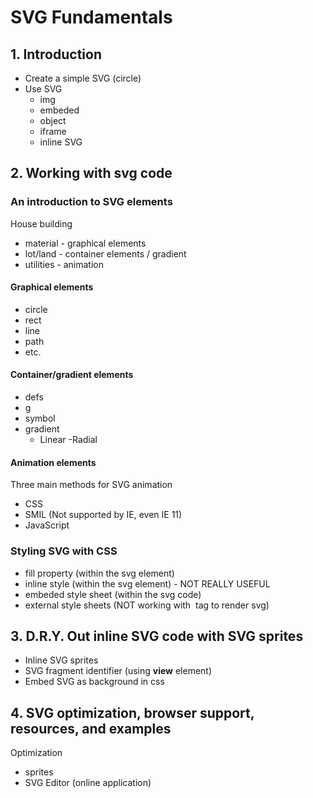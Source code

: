 # SVG Fundamentals
## 1. Introduction

- Create a simple SVG (circle)
- Use SVG
  - img
  - embeded
  - object
  - iframe
  - inline SVG

## 2. Working with svg code

### An introduction to SVG elements
House building
- material - graphical elements
- lot/land - container elements / gradient
- utilities - animation

#### Graphical elements
- circle
- rect
- line
- path
- etc.

#### Container/gradient elements
- defs
- g
- symbol
- gradient
  - Linear
  -Radial

#### Animation elements
Three main methods for SVG animation
- CSS
- SMIL (Not supported by IE, even IE 11)
- JavaScript

### Styling SVG with CSS
- fill property (within the svg element)
- inline style (within the svg element) - NOT REALLY USEFUL
- embeded style sheet (within the svg code)
- external style sheets (NOT working with <img> tag to render svg)

## 3. D.R.Y. Out inline SVG code with SVG sprites

- Inline SVG sprites
- SVG fragment identifier (using **view** element)
- Embed SVG as background in css

## 4. SVG optimization, browser support, resources, and examples

Optimization
- sprites
- SVG Editor (online application)
